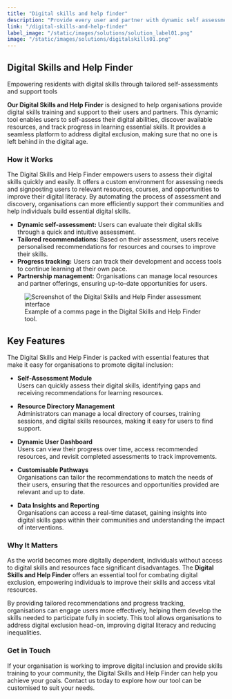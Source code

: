 ```yaml
---
title: "Digital skills and help finder"
description: "Provide every user and partner with dynamic self assessments; to discover the need, availability and progress of skills."
link: "/digital-skills-and-help-finder"
label_image: "/static/images/solutions/solution_label01.png"
image: "/static/images/solutions/digitalskills01.png"
---
```


## Digital Skills and Help Finder  

Empowering residents with digital skills through tailored self-assessments and support tools

**Our Digital Skills and Help Finder** is designed to help organisations provide digital skills training and support to their users and partners. This dynamic tool enables users to self-assess their digital abilities, discover available resources, and track progress in learning essential skills. It provides a seamless platform to address digital exclusion, making sure that no one is left behind in the digital age.

### How it Works  
The Digital Skills and Help Finder empowers users to assess their digital skills quickly and easily. It offers a custom environment for assessing needs and signposting users to relevant resources, courses, and opportunities to improve their digital literacy. By automating the process of assessment and discovery, organisations can more efficiently support their communities and help individuals build essential digital skills.

- **Dynamic self-assessment:** Users can evaluate their digital skills through a quick and intuitive assessment.
- **Tailored recommendations:** Based on their assessment, users receive personalised recommendations for resources and courses to improve their skills.
- **Progress tracking:** Users can track their development and access tools to continue learning at their own pace.
- **Partnership management:** Organisations can manage local resources and partner offerings, ensuring up-to-date opportunities for users.

<figure>
  <img src="/static/images/solutions/digitalskills02.png" alt="Screenshot of the Digital Skills and Help Finder assessment interface" />
  <figcaption>
    Example of a comms page in the Digital Skills and Help Finder tool.
  </figcaption>
</figure>

## Key Features  
The Digital Skills and Help Finder is packed with essential features that make it easy for organisations to promote digital inclusion:

- **Self-Assessment Module**  
  Users can quickly assess their digital skills, identifying gaps and receiving recommendations for learning resources.

- **Resource Directory Management**  
  Administrators can manage a local directory of courses, training sessions, and digital skills resources, making it easy for users to find support.

- **Dynamic User Dashboard**  
  Users can view their progress over time, access recommended resources, and revisit completed assessments to track improvements.

- **Customisable Pathways**  
  Organisations can tailor the recommendations to match the needs of their users, ensuring that the resources and opportunities provided are relevant and up to date.

- **Data Insights and Reporting**  
  Organisations can access a real-time dataset, gaining insights into digital skills gaps within their communities and understanding the impact of interventions.

### Why It Matters  
As the world becomes more digitally dependent, individuals without access to digital skills and resources face significant disadvantages. The **Digital Skills and Help Finder** offers an essential tool for combating digital exclusion, empowering individuals to improve their skills and access vital resources.

By providing tailored recommendations and progress tracking, organisations can engage users more effectively, helping them develop the skills needed to participate fully in society. This tool allows organisations to address digital exclusion head-on, improving digital literacy and reducing inequalities.

### Get in Touch  
If your organisation is working to improve digital inclusion and provide skills training to your community, the Digital Skills and Help Finder can help you achieve your goals. Contact us today to explore how our tool can be customised to suit your needs.


